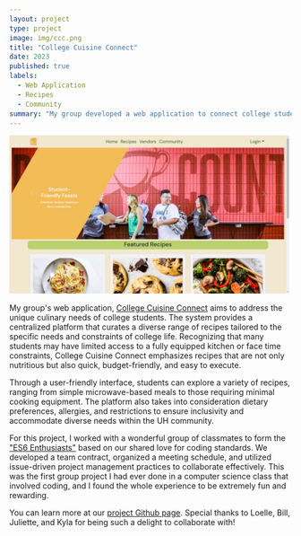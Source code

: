 ```yaml
---
layout: project
type: project
image: img/ccc.png
title: "College Cuisine Connect"
date: 2023
published: true
labels:
  - Web Application
  - Recipes
  - Community
summary: "My group developed a web application to connect college students to simple recipes."
---
```


<div class="text-center p-4">
  <img width="500px" src="../img/ccc_home.png" class="img-thumbnail" >
</div>

My group's web application, [College Cuisine Connect](https://collegecuisineconnect.site/) aims to address the unique culinary needs of college students. The system provides a centralized platform that curates a diverse range of recipes tailored to the specific needs and constraints of college life. Recognizing that many students may have limited access to a fully equipped kitchen or face time constraints, College Cuisine Connect emphasizes recipes that are not only nutritious but also quick, budget-friendly, and easy to execute.

Through a user-friendly interface, students can explore a variety of recipes, ranging from simple microwave-based meals to those requiring minimal cooking equipment. The platform also takes into consideration dietary preferences, allergies, and restrictions to ensure inclusivity and accommodate diverse needs within the UH community.

For this project, I worked with a wonderful group of classmates to form the ["ES6 Enthusiasts"](https://es6-enthusiasts.github.io/) based on our shared love for coding standards. We developed a team contract, organized a meeting schedule, and utilized issue-driven project management practices to collaborate effectively. This was the first group project I had ever done in a computer science class that involved coding, and I found the whole experience to be extremely fun and rewarding. 

You can learn more at our [project Github page](https://es6-enthusiasts.github.io/CollegeCuisineConnect/). Special thanks to Loelle, Bill, Juliette, and Kyla for being such a delight to collaborate with! 
